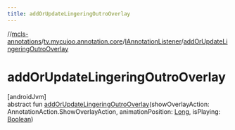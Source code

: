 ```yaml
---
title: addOrUpdateLingeringOutroOverlay
---
```

//[mcls-annotations](../../../index.html)/[tv.mycujoo.annotation.core](../index.html)/[IAnnotationListener](index.html)/[addOrUpdateLingeringOutroOverlay](add-or-update-lingering-outro-overlay.html)



# addOrUpdateLingeringOutroOverlay



[androidJvm]\
abstract fun [addOrUpdateLingeringOutroOverlay](add-or-update-lingering-outro-overlay.html)(showOverlayAction: AnnotationAction.ShowOverlayAction, animationPosition: [Long](https://kotlinlang.org/api/latest/jvm/stdlib/kotlin/-long/index.html), isPlaying: [Boolean](https://kotlinlang.org/api/latest/jvm/stdlib/kotlin/-boolean/index.html))




